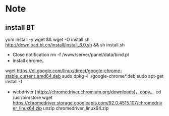 # Note

## install BT

yum install -y wget && wget -O install.sh http://download.bt.cn/install/install_6.0.sh && sh install.sh

- Close notification 
rm -f /www/server/panel/data/bind.pl
- install chrome。

wget https://dl.google.com/linux/direct/google-chrome-stable_current_amd64.deb
sudo dpkg -i ./google-chrome*.deb
sudo apt-get install -f

- webdriver [https://chromedriver.chromium.org/downloads]，copy。
cd /usr/bin/store
wget https://chromedriver.storage.googleapis.com/92.0.4515.107/chromedriver_linux64.zip
unzip chromedriver_linux64.zip

<!-- 
chrome_options = webdriver.ChromeOptions()
chrome_options.add_argument('--headless')
chrome_options.add_argument('--no-sandbox')
chrome_options.add_argument('--disable-dev-shm-usage')
chrome_options.add_argument('start-maximized')
chrome_options.add_argument("--disable-extensions")
chrome_options.add_argument('--disable-browser-side-navigation')
chrome_options.add_argument('enable-automation')
chrome_options.add_argument('--disable-infobars')
chrome_options.add_argument('enable-features=NetworkServiceInProcess') 
-->
    